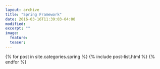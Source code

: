 ```yaml
---
layout: archive
title: "Spring Framework"
date: 2016-03-16T11:39:03-04:00
modified:
excerpt: ""
image:
  feature:
  teaser:
---
```


<div class="tiles">
{% for post in site.categories.spring %}
  {% include post-list.html %}
{% endfor %}
</div><!-- /.tiles -->
